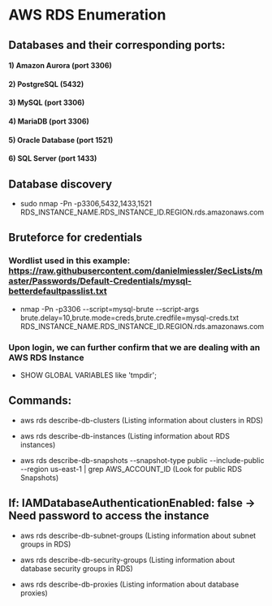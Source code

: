 # AWS RDS Enumeration

## Databases and their corresponding ports:

#### 1) Amazon Aurora (port 3306)

#### 2) PostgreSQL (5432)

#### 3) MySQL (port 3306)

#### 4) MariaDB (port 3306)

#### 5) Oracle Database (port 1521)

#### 6) SQL Server (port 1433)

## Database discovery

 - sudo nmap -Pn -p3306,5432,1433,1521 RDS_INSTANCE_NAME.RDS_INSTANCE_ID.REGION.rds.amazonaws.com

## Bruteforce for credentials

### Wordlist used in this example: https://raw.githubusercontent.com/danielmiessler/SecLists/master/Passwords/Default-Credentials/mysql-betterdefaultpasslist.txt

 - nmap -Pn -p3306 --script=mysql-brute --script-args brute.delay=10,brute.mode=creds,brute.credfile=mysql-creds.txt RDS_INSTANCE_NAME.RDS_INSTANCE_ID.REGION.rds.amazonaws.com

### Upon login, we can further confirm that we are dealing with an AWS RDS Instance

 - SHOW GLOBAL VARIABLES like 'tmpdir';

## Commands:

 - aws rds describe-db-clusters (Listing information about clusters in RDS)

 - aws rds describe-db-instances (Listing information about RDS instances)

 - aws rds describe-db-snapshots --snapshot-type public --include-public --region us-east-1 | grep AWS_ACCOUNT_ID (Look for public RDS Snapshots)

## If: IAMDatabaseAuthenticationEnabled: false -> Need password to access the instance

 - aws rds describe-db-subnet-groups (Listing information about subnet groups in RDS)

 - aws rds describe-db-security-groups (Listing information about database security groups in RDS)

 - aws rds describe-db-proxies (Listing information about database proxies)
